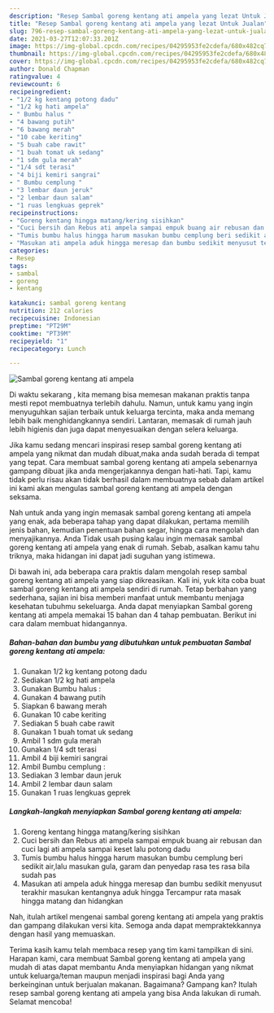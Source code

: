 ```yaml
---
description: "Resep Sambal goreng kentang ati ampela yang lezat Untuk Jualan"
title: "Resep Sambal goreng kentang ati ampela yang lezat Untuk Jualan"
slug: 796-resep-sambal-goreng-kentang-ati-ampela-yang-lezat-untuk-jualan
date: 2021-03-27T12:07:33.201Z
image: https://img-global.cpcdn.com/recipes/04295953fe2cdefa/680x482cq70/sambal-goreng-kentang-ati-ampela-foto-resep-utama.jpg
thumbnail: https://img-global.cpcdn.com/recipes/04295953fe2cdefa/680x482cq70/sambal-goreng-kentang-ati-ampela-foto-resep-utama.jpg
cover: https://img-global.cpcdn.com/recipes/04295953fe2cdefa/680x482cq70/sambal-goreng-kentang-ati-ampela-foto-resep-utama.jpg
author: Donald Chapman
ratingvalue: 4
reviewcount: 6
recipeingredient:
- "1/2 kg kentang potong dadu"
- "1/2 kg hati ampela"
- " Bumbu halus "
- "4 bawang putih"
- "6 bawang merah"
- "10 cabe keriting"
- "5 buah cabe rawit"
- "1 buah tomat uk sedang"
- "1 sdm gula merah"
- "1/4 sdt terasi"
- "4 biji kemiri sangrai"
- " Bumbu cemplung "
- "3 lembar daun jeruk"
- "2 lembar daun salam"
- "1 ruas lengkuas geprek"
recipeinstructions:
- "Goreng kentang hingga matang/kering sisihkan"
- "Cuci bersih dan Rebus ati ampela sampai empuk buang air rebusan dan cuci lagi ati ampela sampai keset lalu potong dadu"
- "Tumis bumbu halus hingga harum masukan bumbu cemplung beri sedikit air,lalu masukan gula, garam dan penyedap rasa tes rasa bila sudah pas"
- "Masukan ati ampela aduk hingga meresap dan bumbu sedikit menyusut terakhir masukan kentangnya aduk hingga Tercampur rata masak hingga matang dan hidangkan"
categories:
- Resep
tags:
- sambal
- goreng
- kentang

katakunci: sambal goreng kentang 
nutrition: 212 calories
recipecuisine: Indonesian
preptime: "PT29M"
cooktime: "PT39M"
recipeyield: "1"
recipecategory: Lunch

---
```



![Sambal goreng kentang ati ampela](https://img-global.cpcdn.com/recipes/04295953fe2cdefa/680x482cq70/sambal-goreng-kentang-ati-ampela-foto-resep-utama.jpg)

Di waktu  sekarang , kita memang bisa memesan makanan praktis tanpa mesti repot membuatnya terlebih dahulu. Namun, untuk kamu yang ingin menyuguhkan sajian terbaik untuk keluarga tercinta, maka anda memang lebih baik menghidangkannya sendiri. Lantaran, memasak di rumah jauh lebih higienis dan juga dapat menyesuaikan dengan selera keluarga.

Jika kamu sedang mencari inspirasi resep sambal goreng kentang ati ampela yang nikmat dan mudah dibuat,maka anda sudah berada di tempat yang tepat. Cara membuat sambal goreng kentang ati ampela  sebenarnya gampang dibuat jika anda mengerjakannya dengan hati-hati. Tapi, kamu tidak perlu risau akan tidak berhasil dalam membuatnya 
sebab dalam artikel ini kami akan mengulas sambal goreng kentang ati ampela dengan seksama.  



Nah untuk anda yang ingin memasak sambal goreng kentang ati ampela yang enak, ada beberapa tahap yang dapat dilakukan, pertama memilih jenis bahan, kemudian penentuan bahan segar, hingga cara mengolah dan menyajikannya. Anda Tidak usah pusing kalau ingin memasak sambal goreng kentang ati ampela yang enak di rumah. Sebab, asalkan kamu  tahu triknya, maka hidangan ini dapat jadi suguhan yang istimewa.

Di bawah ini, ada beberapa cara praktis  dalam mengolah resep sambal goreng kentang ati ampela yang siap dikreasikan. Kali ini, yuk kita coba buat sambal goreng kentang ati ampela sendiri di rumah. Tetap berbahan yang sederhana, sajian ini bisa memberi manfaat untuk membantu menjaga kesehatan tubuhmu sekeluarga. Anda dapat menyiapkan Sambal goreng kentang ati ampela memakai 15 bahan dan 4 tahap pembuatan. Berikut ini cara dalam membuat hidangannya.

<!--inarticleads1-->

##### Bahan-bahan dan bumbu yang dibutuhkan untuk pembuatan Sambal goreng kentang ati ampela:

1. Gunakan 1/2 kg kentang potong dadu
1. Sediakan 1/2 kg hati ampela
1. Gunakan  Bumbu halus :
1. Gunakan 4 bawang putih
1. Siapkan 6 bawang merah
1. Gunakan 10 cabe keriting
1. Sediakan 5 buah cabe rawit
1. Gunakan 1 buah tomat uk sedang
1. Ambil 1 sdm gula merah
1. Gunakan 1/4 sdt terasi
1. Ambil 4 biji kemiri sangrai
1. Ambil  Bumbu cemplung :
1. Sediakan 3 lembar daun jeruk
1. Ambil 2 lembar daun salam
1. Gunakan 1 ruas lengkuas geprek




<!--inarticleads2-->

##### Langkah-langkah menyiapkan Sambal goreng kentang ati ampela:

1. Goreng kentang hingga matang/kering sisihkan
1. Cuci bersih dan Rebus ati ampela sampai empuk buang air rebusan dan cuci lagi ati ampela sampai keset lalu potong dadu
1. Tumis bumbu halus hingga harum masukan bumbu cemplung beri sedikit air,lalu masukan gula, garam dan penyedap rasa tes rasa bila sudah pas
1. Masukan ati ampela aduk hingga meresap dan bumbu sedikit menyusut terakhir masukan kentangnya aduk hingga Tercampur rata masak hingga matang dan hidangkan




Nah, itulah artikel mengenai  sambal goreng kentang ati ampela  yang praktis dan gampang dilakukan versi kita. Semoga anda dapat mempraktekkannya dengan hasil yang memuaskan. 

Terima kasih kamu telah membaca resep yang tim kami tampilkan di sini. Harapan kami, cara membuat  Sambal goreng kentang ati ampela yang mudah di atas dapat membantu Anda menyiapkan hidangan yang nikmat untuk keluarga/teman maupun menjadi inspirasi bagi Anda yang berkeinginan untuk berjualan makanan. Bagaimana? Gampang kan? Itulah resep sambal goreng kentang ati ampela yang bisa Anda lakukan di rumah. Selamat mencoba!


